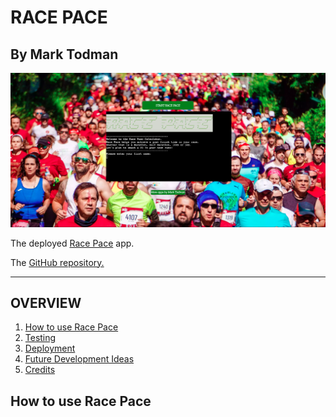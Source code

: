 # RACE PACE

## By Mark Todman

![Launch page screenshot.](/assets/images/readme-images/race-pace-screenshot.png)

The deployed [Race Pace](https://race-pace-marktodman.herokuapp.com/) app.

The [GitHub repository.](https://github.com/marktodman/race-pace)

---
## OVERVIEW


1. [How to use Race Pace](#How-to-use-Race-Pace)
2. [Testing](#testing)
3. [Deployment](#deployment)
4. [Future Development Ideas](#future-development-ideas)
5. [Credits](#credits)

## How to use Race Pace


